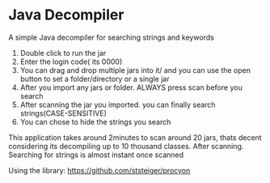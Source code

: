 # Java Decompiler
A simple Java decompiler for searching strings and keywords

1. Double click to run the jar
2. Enter the login code( its 0000) 
3. You can drag and drop multiple jars into it/ and you can use the open button to set a folder/directory or a single jar
4. After you import any jars or folder. ALWAYS press scan before you search
5. After scanning the jar you imported. you can finally search strings(CASE-SENSITIVE)
6. You can chose to hide the strings you search

This application takes around 2minutes to scan around 20 jars, thats decent considering its decompiling up to 10 thousand classes.
After scanning. Searching for strings is almost instant once scanned

Using the library: https://github.com/ststeiger/procyon
